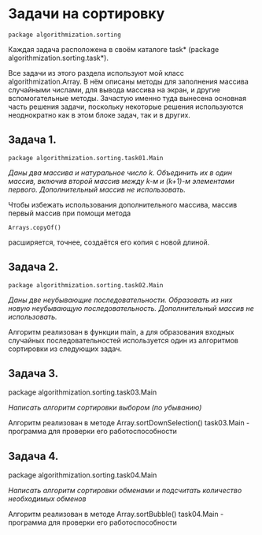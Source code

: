 Задачи на сортировку
==============

	package algorithmization.sorting

Каждая задача расположена в своём каталоге task* (package algorithmization.sorting.task*). 

Все задачи из этого раздела используют мой класс algorithmization.Array. В нём описаны методы для заполнения массива случайными числами, для вывода массива на экран, и другие вспомогательные методы. Зачастую именно туда вынесена основная часть решения задачи, поскольку некоторые решения используются неоднократно как в этом блоке задач, так и в других.

Задача 1.
----------------------------

	package algorithmization.sorting.task01.Main

*Даны два массива и натуральное число k. Объединить их в один массив, включив второй массив между 
k-м и (k+1)-м элементами первого. Дополнительный массив не использовать.*

Чтобы избежать использования дополнительного массива, массив первый массив при помощи метода 

	Arrays.copyOf()

расширяется, точнее, создаётся его копия с новой длиной.

Задача 2.
----------------------------

	package algorithmization.sorting.task02.Main

*Даны две неубывающие последовательности. Образовать из них новую неубывающую последовательность. Дополнительный массив не использовать.*

Алгоритм реализован в функции main, а для образования входных случайных  последовательностей используется один из алгоритмов сортировки из следующих задач.

Задача 3.
----------------------------

package algorithmization.sorting.task03.Main

*Написать алгоритм сортировки выбором (по убыванию)*

Алгоритм реализован в методе
	Array.sortDownSelection()
task03.Main - программа для проверки его работоспособности

Задача 4.
----------------------------

package algorithmization.sorting.task04.Main

*Написать алгоритм сортировки обменами и подсчитать количество необходимых обменов*

Алгоритм реализован в методе
	Array.sortBubble()
task04.Main - программа для проверки его работоспособности

